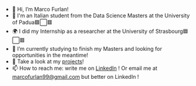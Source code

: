 - 👋 Hi, I’m Marco Furlan!
- 👀 I'm an Italian student from the Data Science Masters at the University of Padua🟩⬜🟥
- 🌍 I did my Internship as a researcher at the University of Strasbourg🟦⬜🟥
- 🌱 I’m currently studying to finish my Masters and looking for opportunities in the meantime!
- :key: Take a look at my [projects](https://github.com/Marco-Furlan/Projects)!
- 📫 How to reach me: write me on [LinkedIn](https://www.linkedin.com/in/marco-furlan-4b4191247/) ! Or email me at marcofurlan99@gmail.com but better on LinkedIn !

<!---
Marco-Furlan/Marco-Furlan is a ✨ special ✨ repository because its `README.md` (this file) appears on your GitHub profile.
You can click the Preview link to take a look at your changes.
--->
